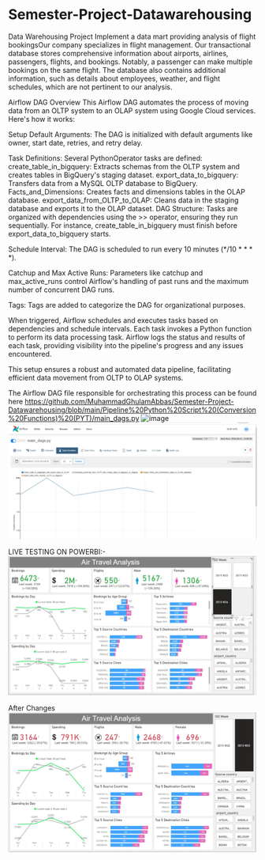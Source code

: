 # Semester-Project-Datawarehousing
Data Warehousing Project
Implement a data mart providing analysis of flight bookingsOur company specializes in flight management. Our transactional database stores comprehensive information about airports, airlines, passengers, flights, and bookings. Notably, a passenger can make multiple bookings on the same flight.
The database also contains additional information, such as details about employees, weather, and flight schedules, which are not pertinent to our analysis.

Airflow DAG Overview
This Airflow DAG automates the process of moving data from an OLTP system to an OLAP system using Google Cloud services. Here's how it works:

Setup Default Arguments:
The DAG is initialized with default arguments like owner, start date, retries, and retry delay.

Task Definitions:
Several PythonOperator tasks are defined:
create_table_in_bigquery: Extracts schemas from the OLTP system and creates tables in BigQuery's staging dataset.
export_data_to_bigquery: Transfers data from a MySQL OLTP database to BigQuery.
Facts_and_Dimensions: Creates facts and dimensions tables in the OLAP database.
export_data_from_OLTP_to_OLAP: Cleans data in the staging database and exports it to the OLAP dataset.
DAG Structure:
Tasks are organized with dependencies using the >> operator, ensuring they run sequentially. For instance, create_table_in_bigquery must finish before export_data_to_bigquery starts.

Schedule Interval:
The DAG is scheduled to run every 10 minutes (*/10 * * * *).

Catchup and Max Active Runs:
Parameters like catchup and max_active_runs control Airflow's handling of past runs and the maximum number of concurrent DAG runs.

Tags:
Tags are added to categorize the DAG for organizational purposes.

When triggered, Airflow schedules and executes tasks based on dependencies and schedule intervals. Each task invokes a Python function to perform its data processing task. Airflow logs the status and results of each task, providing visibility into the pipeline's progress and any issues encountered.

This setup ensures a robust and automated data pipeline, facilitating efficient data movement from OLTP to OLAP systems.

The Airflow DAG file responsible for orchestrating this process can be found here
https://github.com/MuhammadGhulamAbbas/Semester-Project-Datawarehousing/blob/main/Pipeline%20Python%20Script%20(Conversion%20Functions)%20(PYT)/main_dags.py
![image](https://github.com/MuhammadGhulamAbbas/Semester-Project-Datawarehousing/assets/83417345/a86ab170-7b3d-4bc0-9c30-e4b92e044a55)
![Image](https://github.com/MuhammadGhulamAbbas/Semester-Project-Datawarehousing/blob/main/IMAGES/WhatsApp%20Image%202024-06-02%20at%2014.35.55%20(2).jpeg)

LIVE TESTING ON POWERBI:-
![Dashboard Image](https://github.com/MuhammadGhulamAbbas/Semester-Project-Datawarehousing/blob/main/Dashboarding%20(PowerBI)/WhatsApp%20Image%202024-06-07%20at%2023.04.27.jpeg)

After Changes
![Dashboard Image 2](https://github.com/MuhammadGhulamAbbas/Semester-Project-Datawarehousing/blob/main/Dashboarding%20(PowerBI)/WhatsApp%20Image%202024-06-01%20at%2000.39.14.jpeg)



